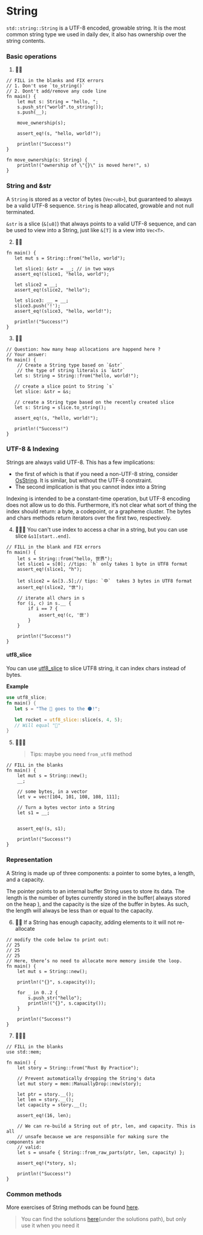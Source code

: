 # String

`std::string::String` is a UTF-8 encoded, growable string. It is the most common string type we used in daily dev, it also has ownership over the string contents.

### Basic operations

1. 🌟🌟

```rust,editable
// FILL in the blanks and FIX errors
// 1. Don't use `to_string()`
// 2. Dont't add/remove any code line
fn main() {
    let mut s: String = "hello, ";
    s.push_str("world".to_string());
    s.push(__);

    move_ownership(s);

    assert_eq!(s, "hello, world!");

    println!("Success!")
}

fn move_ownership(s: String) {
    println!("ownership of \"{}\" is moved here!", s)
}
```

### String and &str

A `String` is stored as a vector of bytes (`Vec<u8>`), but guaranteed to always be a valid UTF-8 sequence. `String` is heap allocated, growable and not null terminated.

`&str` is a slice (`&[u8]`) that always points to a valid UTF-8 sequence, and can be used to view into a String, just like `&[T]` is a view into `Vec<T>`.

2. 🌟🌟

```rust,editable// FILL in the blanks
fn main() {
   let mut s = String::from("hello, world");

   let slice1: &str = __; // in two ways
   assert_eq!(slice1, "hello, world");

   let slice2 = __;
   assert_eq!(slice2, "hello");

   let slice3: __ = __;
   slice3.push('!');
   assert_eq!(slice3, "hello, world!");

   println!("Success!")
}
```

3. 🌟🌟

```rust,editable
// Question: how many heap allocations are happend here ?
// Your answer:
fn main() {
    // Create a String type based on `&str`
    // the type of string literals is `&str`
   let s: String = String::from("hello, world!");

   // create a slice point to String `s`
   let slice: &str = &s;

   // create a String type based on the recently created slice
   let s: String = slice.to_string();

   assert_eq!(s, "hello, world!");

   println!("Success!")
}
```

### UTF-8 & Indexing

Strings are always valid UTF-8. This has a few implications:

- the first of which is that if you need a non-UTF-8 string, consider [OsString](https://doc.rust-lang.org/stable/std/ffi/struct.OsString.html). It is similar, but without the UTF-8 constraint.
- The second implication is that you cannot index into a String

Indexing is intended to be a constant-time operation, but UTF-8 encoding does not allow us to do this. Furthermore, it’s not clear what sort of thing the index should return: a byte, a codepoint, or a grapheme cluster. The bytes and chars methods return iterators over the first two, respectively.

4. 🌟🌟🌟 You can't use index to access a char in a string, but you can use slice `&s1[start..end]`.

```rust,editable
// FILL in the blank and FIX errors
fn main() {
    let s = String::from("hello, 世界");
    let slice1 = s[0]; //tips: `h` only takes 1 byte in UTF8 format
    assert_eq!(slice1, "h");

    let slice2 = &s[3..5];// tips: `中`  takes 3 bytes in UTF8 format
    assert_eq!(slice2, "世");

    // iterate all chars in s
    for (i, c) in s.__ {
        if i == 7 {
            assert_eq!(c, '世')
        }
    }

    println!("Success!")
}
```

#### utf8_slice

You can use [utf8_slice](https://docs.rs/utf8_slice/1.0.0/utf8_slice/fn.slice.html) to slice UTF8 string, it can index chars instead of bytes.

**Example**

```rust
use utf8_slice;
fn main() {
   let s = "The 🚀 goes to the 🌑!";

   let rocket = utf8_slice::slice(s, 4, 5);
   // Will equal "🚀"
}
```

5. 🌟🌟🌟
   > Tips: maybe you need `from_utf8` method

```rust,editable
// FILL in the blanks
fn main() {
    let mut s = String::new();
    __;

    // some bytes, in a vector
    let v = vec![104, 101, 108, 108, 111];

    // Turn a bytes vector into a String
    let s1 = __;


    assert_eq!(s, s1);

    println!("Success!")
}
```

### Representation

A String is made up of three components: a pointer to some bytes, a length, and a capacity.

The pointer points to an internal buffer String uses to store its data. The length is the number of bytes currently stored in the buffer( always stored on the heap ), and the capacity is the size of the buffer in bytes. As such, the length will always be less than or equal to the capacity.

6. 🌟🌟 If a String has enough capacity, adding elements to it will not re-allocate

```rust,editable
// modify the code below to print out:
// 25
// 25
// 25
// Here, there’s no need to allocate more memory inside the loop.
fn main() {
    let mut s = String::new();

    println!("{}", s.capacity());

    for _ in 0..2 {
        s.push_str("hello");
        println!("{}", s.capacity());
    }

    println!("Success!")
}
```

7. 🌟🌟🌟

```rust,editable
// FILL in the blanks
use std::mem;

fn main() {
    let story = String::from("Rust By Practice");

    // Prevent automatically dropping the String's data
    let mut story = mem::ManuallyDrop::new(story);

    let ptr = story.__();
    let len = story.__();
    let capacity = story.__();

    assert_eq!(16, len);

    // We can re-build a String out of ptr, len, and capacity. This is all
    // unsafe because we are responsible for making sure the components are
    // valid:
    let s = unsafe { String::from_raw_parts(ptr, len, capacity) };

    assert_eq!(*story, s);

    println!("Success!")
}
```

### Common methods

More exercises of String methods can be found [here](../std/String.md).

> You can find the solutions [here](https://github.com/sunface/rust-by-practice)(under the solutions path), but only use it when you need it
